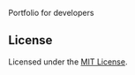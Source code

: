 Portfolio for developers
## License
Licensed under the [MIT License](https://github.com/RyanFitzgerald/devfolio/blob/master/LICENSE.md).